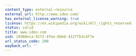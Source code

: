 ```yaml
---
content_type: external-resource
external_url: http://www.ideo.com/
has_external_license_warning: true
license: https://en.wikipedia.org/wiki/All_rights_reserved
status: valid
title: www.ideo.com
uid: 19d60eca-91f2-4fee-8de6-4127fb3c4f7e
url_status_code: 200
wayback_url: ''
---
```

